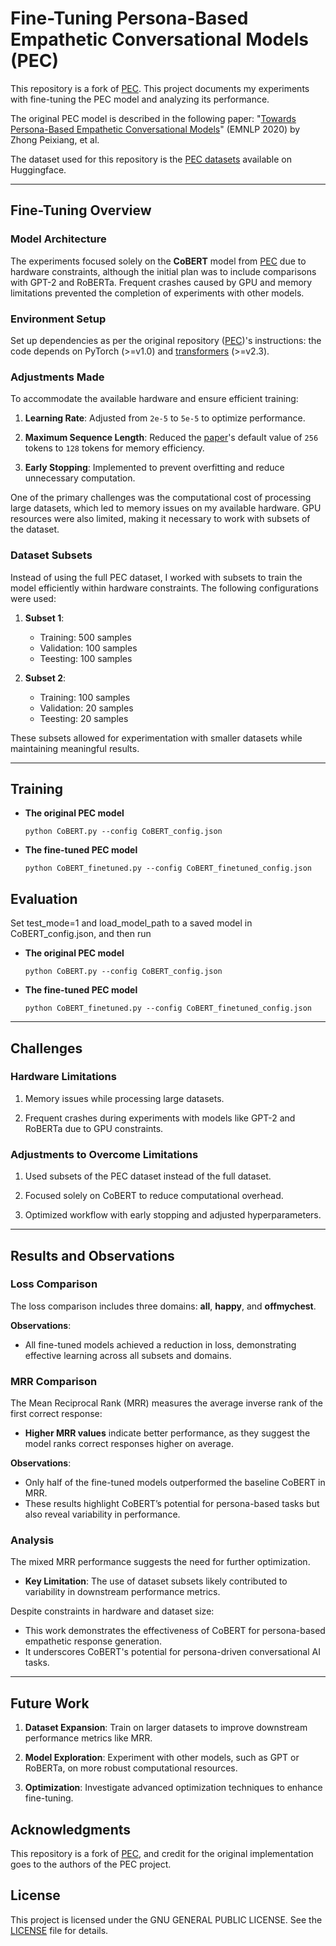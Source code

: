 # Fine-Tuning Persona-Based Empathetic Conversational Models (PEC)
This repository is a fork of [PEC](https://github.com/zhongpeixiang/PEC).
This project documents my experiments with fine-tuning the PEC model and analyzing its performance.

The original PEC model is described in the following paper: "[Towards Persona-Based Empathetic Conversational Models](https://arxiv.org/abs/2004.12316)" (EMNLP 2020) by Zhong Peixiang, et al.

The dataset used for this repository is the [PEC datasets](https://huggingface.co/datasets/peixiang/pec) available on Huggingface.

---

## Fine-Tuning Overview

### Model Architecture
The experiments focused solely on the **CoBERT** model from [PEC](https://github.com/zhongpeixiang/PEC) due to hardware constraints, 
although the initial plan was to include comparisons with GPT-2 and RoBERTa. 
Frequent crashes caused by GPU and memory limitations prevented the completion of 
experiments with other models.

### Environment Setup
Set up dependencies as per the original repository ([PEC](https://github.com/zhongpeixiang/PEC))'s instructions: the code depends on PyTorch (>=v1.0) and [transformers](https://github.com/huggingface/transformers) (>=v2.3).

### Adjustments Made
To accommodate the available hardware and ensure efficient training:
1. **Learning Rate**: Adjusted from `2e-5` to `5e-5` to optimize performance.

2. **Maximum Sequence Length**: Reduced the [paper](https://arxiv.org/abs/2004.12316)'s default value of `256` tokens to `128` tokens for memory efficiency.  

3. **Early Stopping**: Implemented to prevent overfitting and reduce unnecessary computation.

One of the primary challenges was the computational cost of processing 
large datasets, which led to memory issues on my available hardware. 
GPU resources were also limited, making it necessary to work with subsets of the dataset.

### Dataset Subsets
Instead of using the full PEC dataset, I worked with subsets to train the model efficiently within hardware constraints. 
The following configurations were used:  

1. **Subset 1**:
    - Training: 500 samples
    - Validation: 100 samples
    - Teesting: 100 samples

2. **Subset 2**:
    - Training: 100 samples
    - Validation: 20 samples
    - Teesting: 20 samples


These subsets allowed for experimentation with smaller datasets while maintaining meaningful results.

---

## Training
- **The original PEC model**

    ```python CoBERT.py --config CoBERT_config.json```

- **The fine-tuned PEC model**

    ```python CoBERT_finetuned.py --config CoBERT_finetuned_config.json```

## Evaluation
Set test_mode=1 and load_model_path to a saved model in CoBERT_config.json, and then run

- **The original PEC model**

    ```python CoBERT.py --config CoBERT_config.json```

- **The fine-tuned PEC model**

    ```python CoBERT_finetuned.py --config CoBERT_finetuned_config.json```

---

## Challenges
### Hardware Limitations
1. Memory issues while processing large datasets.

2. Frequent crashes during experiments with models like GPT-2 and RoBERTa due to GPU constraints.

### Adjustments to Overcome Limitations
1. Used subsets of the PEC dataset instead of the full dataset.

2. Focused solely on CoBERT to reduce computational overhead.

3. Optimized workflow with early stopping and adjusted hyperparameters.

---

## Results and Observations
### Loss Comparison
The loss comparison includes three domains: **all**, **happy**, and **offmychest**.  

**Observations**:
- All fine-tuned models achieved a reduction in loss, demonstrating 
effective learning across all subsets and domains. 

### MRR Comparison
The Mean Reciprocal Rank (MRR) measures the average inverse rank of the first correct response:  
- **Higher MRR values** indicate better performance, as they suggest the model ranks correct responses higher on average.  

**Observations**:  
- Only half of the fine-tuned models outperformed the baseline CoBERT in MRR.  
- These results highlight CoBERT’s potential for persona-based tasks but also reveal variability in performance.  

### Analysis
The mixed MRR performance suggests the need for further optimization.  
- **Key Limitation**: The use of dataset subsets likely contributed to variability in downstream performance metrics.  

Despite constraints in hardware and dataset size:  
- This work demonstrates the effectiveness of CoBERT for persona-based empathetic response generation.  
- It underscores CoBERT's potential for persona-driven conversational AI tasks.  

---

## Future Work
1. **Dataset Expansion**: Train on larger datasets to improve downstream performance metrics like MRR.

2. **Model Exploration**: Experiment with other models, such as GPT or RoBERTa, on more robust computational resources.

3. **Optimization**: Investigate advanced optimization techniques to enhance fine-tuning.

## Acknowledgments  
This repository is a fork of [PEC](https://github.com/zhongpeixiang/PEC), and credit for the original implementation goes to the authors of the PEC project.

## License
This project is licensed under the GNU GENERAL PUBLIC LICENSE. See the [LICENSE](LICENSE) file for details.